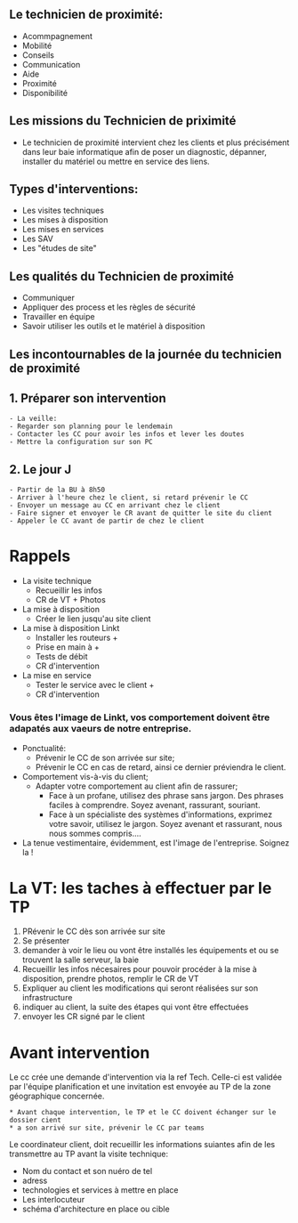 ## Le technicien de proximité:
- Acommpagnement
- Mobilité
- Conseils
- Communication
- Aide
- Proximité
- Disponibilité

## Les missions du Technicien de priximité

* Le technicien de proximité intervient chez les clients et plus précisément dans leur baie informatique afin de poser un diagnostic, dépanner, installer du matériel ou mettre en service des liens.

## Types d'interventions:

 - Les visites techniques
 - Les mises à disposition
 - Les mises en services
 - Les SAV
 - Les "études de site"

## Les qualités du Technicien de proximité

* Communiquer
* Appliquer des process et les règles de sécurité
* Travailler en équipe
* Savoir utiliser les outils et le matériel à disposition


## Les incontournables de la journée du technicien de proximité

## 1. Préparer son intervention 

    - La veille:
    - Regarder son planning pour le lendemain
    - Contacter les CC pour avoir les infos et lever les doutes
    - Mettre la configuration sur son PC

## 2. Le jour J

    - Partir de la BU à 8h50
    - Arriver à l'heure chez le client, si retard prévenir le CC
    - Envoyer un message au CC en arrivant chez le client
    - Faire signer et envoyer le CR avant de quitter le site du client
    - Appeler le CC avant de partir de chez le client

# Rappels

* La visite technique
    * Recueillir les infos
    * CR de VT + Photos
* La mise à disposition
    * Créer le lien jusqu'au site client
* La mise à disposition Linkt
    * Installer les routeurs +
    * Prise en main à  +
    * Tests de débit
    * CR d'intervention
* La mise en service
    * Tester le service avec le client +   
    * CR d'intervention

###  Vous êtes l'image de Linkt, vos comportement doivent être adapatés aux vaeurs de notre entreprise.

* Ponctualité:
    * Prévenir le CC de son arrivée sur site;
    * Prévenir le CC en cas de retard, ainsi ce dernier préviendra le client.
* Comportement vis-à-vis du client;
    * Adapter votre comportement au client afin de rassurer;
         * Face à un profane, utilisez des phrase sans jargon. Des phrases faciles à comprendre. Soyez avenant, rassurant, souriant.
         * Face à un spécialiste des systèmes d'informations, exprimez votre savoir, utilisez le jargon. Soyez avenant et rassurant, nous nous sommes compris....
* La tenue vestimentaire, évidemment, est l'image de l'entreprise. 
Soignez la !






# La VT: les taches à effectuer par le TP

1. PRévenir le CC dès son arrivée sur site
2. Se présenter
3. demander à voir le lieu ou vont être installés les équipements et ou se trouvent la salle serveur, la baie
4. Recueillir les infos nécesaires pour pouvoir procéder à la mise à disposition, prendre photos, remplir le CR de VT
5. Expliquer au client les modifications qui seront réalisées sur son infrastructure
6. indiquer au client, la suite des étapes qui vont être effectuées
7. envoyer les CR signé par le client

# Avant intervention

Le cc crée une demande d'intervention via la ref Tech. Celle-ci est validée par l'équipe planification et une invitation est envoyée au TP de la zone géographique concernée.

    * Avant chaque intervention, le TP et le CC doivent échanger sur le dossier cient
    * a son arrivé sur site, prévenir le CC par teams

Le coordinateur client, doit recueillir les informations suiantes afin de les transmettre au TP avant la visite technique:

* Nom du contact et son nuéro de tel
* adress
* technologies et services à mettre en place
* Les interlocuteur
* schéma d'architecture en place ou cible

